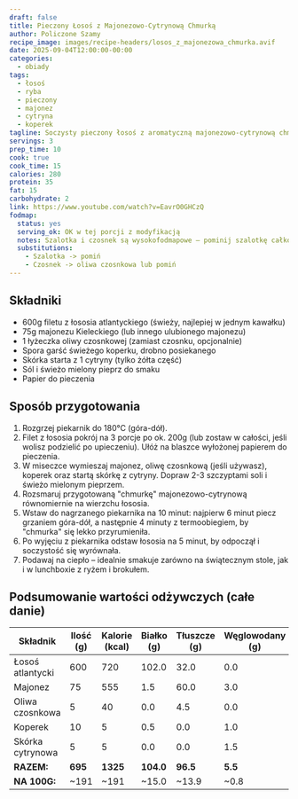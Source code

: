```yaml
---
draft: false
title: Pieczony Łosoś z Majonezowo-Cytrynową Chmurką
author: Policzone Szamy
recipe_image: images/recipe-headers/losos_z_majonezowa_chmurka.avif
date: 2025-09-04T12:00:00-00:00
categories:
  - obiady
tags:
  - łosoś
  - ryba
  - pieczony
  - majonez
  - cytryna
  - koperek
tagline: Soczysty pieczony łosoś z aromatyczną majonezowo-cytrynową chmurką – prosty i elegancki obiad.
servings: 3
prep_time: 10
cook: true
cook_time: 15
calories: 280
protein: 35
fat: 15
carbohydrate: 2
link: https://www.youtube.com/watch?v=EavrO0GHCzQ
fodmap:
  status: yes
  serving_ok: OK w tej porcji z modyfikacją
  notes: Szalotka i czosnek są wysokofodmapowe – pominij szalotkę całkowicie i zastąp czosnek oliwą czosnkową (1 łyżeczka) lub pominij całkowicie.
  substitutions:
    - Szalotka -> pomiń
    - Czosnek -> oliwa czosnkowa lub pomiń
---
```


## Składniki
*   600g filetu z łososia atlantyckiego (świeży, najlepiej w jednym kawałku)
*   75g majonezu Kieleckiego (lub innego ulubionego majonezu)
*   1 łyżeczka oliwy czosnkowej (zamiast czosnku, opcjonalnie)
*   Spora garść świeżego koperku, drobno posiekanego
*   Skórka starta z 1 cytryny (tylko żółta część)
*   Sól i świeżo mielony pieprz do smaku
*   Papier do pieczenia

## Sposób przygotowania
1.  Rozgrzej piekarnik do 180°C (góra-dół).
2.  Filet z łososia pokrój na 3 porcje po ok. 200g (lub zostaw w całości, jeśli wolisz podzielić po upieczeniu). Ułóż na blaszce wyłożonej papierem do pieczenia.
3.  W miseczce wymieszaj majonez, oliwę czosnkową (jeśli używasz), koperek oraz startą skórkę z cytryny. Dopraw 2-3 szczyptami soli i świeżo mielonym pieprzem.
4.  Rozsmaruj przygotowaną "chmurkę" majonezowo-cytrynową równomiernie na wierzchu łososia.
5.  Wstaw do nagrzanego piekarnika na 10 minut: najpierw 6 minut piecz grzaniem góra-dół, a następnie 4 minuty z termoobiegiem, by "chmurka" się lekko przyrumieniła.
6.  Po wyjęciu z piekarnika odstaw łososia na 5 minut, by odpoczął i soczystość się wyrównała.
7.  Podawaj na ciepło – idealnie smakuje zarówno na świątecznym stole, jak i w lunchboxie z ryżem i brokułem.

## Podsumowanie wartości odżywczych (całe danie)

| Składnik           | Ilość (g) | Kalorie (kcal) | Białko (g) | Tłuszcze (g) | Węglowodany (g) |
|--------------------|-----------|----------------|------------|--------------|-----------------|
| Łosoś atlantycki   | 600       | 720            | 102.0      | 32.0         | 0.0             |
| Majonez            | 75        | 555            | 1.5        | 60.0         | 3.0             |
| Oliwa czosnkowa    | 5         | 40             | 0.0        | 4.5          | 0.0             |
| Koperek            | 10        | 5              | 0.5        | 0.0          | 1.0             |
| Skórka cytrynowa   | 5         | 5              | 0.0        | 0.0          | 1.5             |
| **RAZEM:**         | **695**   | **1325**       | **104.0**  | **96.5**     | **5.5**         |
| **NA 100G:**       | ~191      | ~191           | ~15.0      | ~13.9        | ~0.8            |